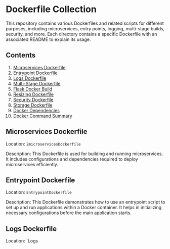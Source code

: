 # Dockerfile Collection

This repository contains various Dockerfiles and related scripts for different purposes, including microservices, entry points, logging, multi-stage builds, security, and more. Each directory contains a specific Dockerfile with an associated README to explain its usage.

## Contents

1. [Microservices Dockerfile](#microservices-dockerfile)
2. [Entrypoint Dockerfile](#entrypoint-dockerfile)
3. [Logs Dockerfile](#logs-dockerfile)
4. [Multi-Stage Dockerfile](#multi-stage-dockerfile)
5. [Flask Docker Build](#flask-docker-build)
6. [Resizing Dockerfile](#resizing-dockerfile)
7. [Security Dockerfile](#security-dockerfile)
8. [Storage Dockerfile](#storage-dockerfile)
9. [Docker Dependencies](#docker-dependencies)
10. [Docker Command Summary](#docker-command-summary)

## Microservices Dockerfile

Location: `2microservicesDockerfile`

Description: This Dockerfile is used for building and running microservices. It includes configurations and dependencies required to deploy microservices efficiently.

## Entrypoint Dockerfile

Location: `EntrypointDockerfile`

Description: This Dockerfile demonstrates how to use an entrypoint script to set up and run applications within a Docker container. It helps in initializing necessary configurations before the main application starts.

## Logs Dockerfile

Location: `Logs
